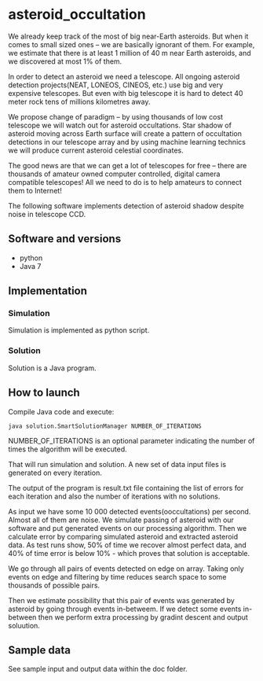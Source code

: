# asteroid_occultation

We already keep track of the most of big near-Earth asteroids. But when it comes to small sized ones – we are basically ignorant of them. For example, we estimate that there is at least 1 million of 40 m  near Earth asteroids, and we discovered at most 1% of them.

In order to detect an asteroid we need a telescope. All ongoing asteroid detection projects(NEAT, LONEOS, CINEOS, etc.) use big and very expensive telescopes. But even with big telescope it is hard to detect 40 meter rock tens of millions kilometres away.

We propose change of paradigm – by using thousands of low cost telescope we will watch out for asteroid occultations. Star shadow of asteroid moving across Earth surface will create a pattern of occultation detections in our telescope array and by using machine learning technics we will produce current asteroid celestial coordinates.

The good news are that we can get a lot of telescopes for free – there are thousands of amateur owned computer controlled, digital camera compatible telescopes! All we need to do is to help amateurs to connect them to Internet!

The following software implements detection of asteroid shadow despite noise in telescope CCD.

## Software and versions
- python
- Java 7

## Implementation
### Simulation
Simulation is implemented as python script.

### Solution
Solution is a Java program.

## How to launch
Compile Java code and execute:

```java solution.SmartSolutionManager NUMBER_OF_ITERATIONS```

NUMBER_OF_ITERATIONS is an optional parameter indicating the number of times the algorithm will be executed.

That will run simulation and solution. A new set of data input files is generated on every iteration.

The output of the program is result.txt file containing the list of errors for each iteration and also the number of iterations with no solutions.

As input we have some 10 000 detected events(ooccultations) per second. Almost all of them are noise. We simulate passing of asteroid with our software and put generated events on our processing algorithm. Then we calculate error by comparing simulated asteroid and extracted asteroid data. As test runs show, 50% of time we recover almost perfect data, and 40% of time error is below 10% - which proves that solution is acceptable.

We go through all pairs of events detected on edge on array. Taking only events on edge and filtering by time reduces search space to some thousands of possible pairs.

Then we estimate possibility that this pair of events was generated by asteroid by going through events in-betweem. If we detect some events in-between then we perform extra processing by gradint descent and output soluution. 

## Sample data
See sample input and output data within the doc folder.